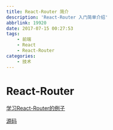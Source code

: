 ```yaml
---
title: React-Router 简介
description: 'React-Router 入门简单介绍'
abbrlink: 19920
date: 2017-07-15 00:27:53
tags: 
    - 前端
    - React
    - React-Router
categories:
    - 技术
---
```


# React-Router


[学习React-Router的例子](http://ldq-first.github.io/learn-react-router/build/)

[源码](https://github.com/LDQ-first/learn-react-router)



